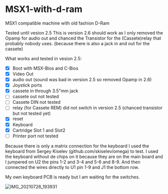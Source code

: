 # MSX1-with-d-ram
MSX1 compatible machine with old fashion D-Ram

Tested until vesion 2.5 
This is version 2.6 should work as I only removed the Opamp for audio out and chanced the Transistor for the (Cassete)relay that
probably nobody uses. (because there is also a jack in and out for the cassete)

What works and tested in vesion 2.5:
- [x] Boot with MSX-Bios and C-Bios 
- [x] Video Out
- [x] audio out (sound was bad in version 2.5 so removed Opamp in 2.6)
- [x] Joystick ports
- [x] cassete in through 3.5"mm jack
- [ ] cassete out not tested
- [ ] Cassete DIN not tested
- [ ] relay (for Cassete REM) did not switch in version 2.5 (chanced transistor but not tested yet)
- [x] reset
- [X] Keyboard 
- [X] Cartridge Slot 1 and Slot2
- [ ] Printer port not tested

Because there is only a matrix connection for the keyboard I used the keyboard from Sergey Kiselev (github.com/skiselev/omega) to test.
I used the keyboard without de chips on it because they are on the main board and I jumpered on U2 the pins 1-2 and 3-4 and 5-6 and 8-9.
And then connected the wires directly to U1 pin 1-9 and J1 the bottom row.

My own keyboard PCB is ready but I am waiting for the switches.





![IMG_20210726_193931](https://user-images.githubusercontent.com/89305963/130328411-ba4a1808-e9c4-46c7-b1bb-16933eadda58.jpg)
